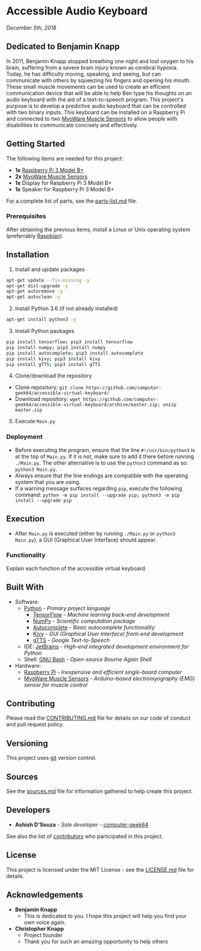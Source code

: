 # Accessible Audio Keyboard
*December 5th, 2018*

## Dedicated to Benjamin Knapp
In 2011, Benjamin Knapp stopped breathing one night and lost oxygen to his brain, suffering from a severe brain injury known as cerebral hypoxia. Today, he has difficulty moving, speaking, and seeing, but can communicate with others by squeezing his fingers and opening his mouth. These small muscle movements can be used to create an efficient communication device that will be able to help Ben type his thoughts on an audio keyboard with the aid of a text-to-speech program. This project's purpose is to develop a predictive audio keyboard that can be controlled with two binary inputs. This keyboard can be installed on a Raspberry Pi and connected to two [MyoWare Muscle Sensors](https://www.sparkfun.com/products/13723) to allow people with disabilities to communicate concisely and effectively.

## Getting Started
The following items are needed for this project:
* **1x** [Raspberry Pi 3 Model B+](https://www.raspberrypi.org/products/raspberry-pi-3-model-b-plus/)
* **2x** [MyoWare Muscle Sensors](https://www.sparkfun.com/products/13723)
* **1x** Display for Raspberry Pi 3 Model B+
* **1x** Speaker for Raspberry Pi 3 Model B+

For a complete list of parts, see the [parts-list.md](/docs/parts-list.md) file.

### Prerequisites
After obtaining the previous items, install a Linux or Unix operating system (preferrably [Raspbian](https://www.raspberrypi.org/downloads/raspbian/)).

## Installation
1. Install and update packages
```bash
apt-get update --fix-missing -y
apt-get dist-upgrade -y
apt-get autoremove -y
apt-get autoclean -y
```
2. Install Python 3.6 (if not already installed)
```bash
apt-get install python3 -y
```
3. Install Python packages
```bash
pip install tensorflow; pip3 install tensorflow
pip install numpy; pip3 install numpy
pip install autocomplete; pip3 install autocomplete
pip install kivy; pip3 install kivy
pip install gTTS; pip3 install gTTS
```
4. Clone/download the repository
* Clone repository: `git clone https://github.com/computer-geek64/accessible-virtual-keyboard/`
* Download repository: `wget https://github.com/computer-geek64/accessible-virtual-keyboard/archive/master.zip; unzip master.zip`
5. Execute `Main.py`

### Deployment
* Before executing the program, ensure that the line `#!/usr/bin/python3` is at the top of `Main.py`. If it is not, make sure to
add it there before running `./Main.py`. The other alternative is to use the `python3` command as so: `python3 Main.py`.
* Always ensure that the line endings are compatible with the operating system that you are using.
* If a warning message surfaces regarding `pip`, execute the following command: `python -m pip install --upgrade pip; python3 -m pip install --upgrade pip`

## Execution
* After `Main.py` is executed (either by running `./Main.py` or `python3 Main.py`), a GUI (Graphical User Interface) should appear.

### Functionality
Explain each function of the accessible virtual keyboard.

## Built With
* Software:
  * [Python](https://www.python.org/) - *Primary project language*
    * [TensorFlow](https://www.tensorflow.org/) - *Machine learning back-end development*
    * [NumPy](http://www.numpy.org/) - *Scientific computation package*
    * [Autocomplete](https://pypi.org/project/autocomplete/) - *Basic autocomplete functionality*
    * [Kivy](https://kivy.org/) - *GUI (Graphical User Interface) front-end development*
    * [gTTS](https://pypi.org/project/gTTS/) - *Google Text-to-Speech*
  * IDE: [JetBrains](https://www.jetbrains.com/pycharm/) - *High-end integrated development environment for Python*
  * Shell: [GNU Bash](https://www.gnu.org/software/bash/) - *Open-source Bourne Again Shell*
* Hardware:
  * [Raspberry Pi](https://www.raspberrypi.org/) - *Inexpensive and efficient single-board computer*
  * [MyoWare Muscle Sensors](https://www.sparkfun.com/products/13723) - *Arduino-based electromyography (EMG) sensor for muscle control*

## Contributing
Please read the [CONTRIBUTING.md](/docs/CONTRIBUTING.md) file for details on our code of conduct and pull request policy.

## Versioning
This project uses [git](https://git-scm.com/) version control.

## Sources
See the [sources.md](/docs/sources.md) file for information gathered to help create this project.

## Developers
* **Ashish D'Souza** - *Sole developer* - [computer-geek64](https://github.com/computer-geek64/)

See also the list of [contributors](/docs/CONTRIBUTORS.md) who participated in this project.

## License
This project is licensed under the MIT License - see the [LICENSE.md](LICENSE.md) file for details.

## Acknowledgements
* **Benjamin Knapp**
  * This is dedicated to you. I hope this project will help you find your own voice again.
* **Christopher Knapp**
  * Project founder
  * Thank you for such an amazing opportunity to help others
